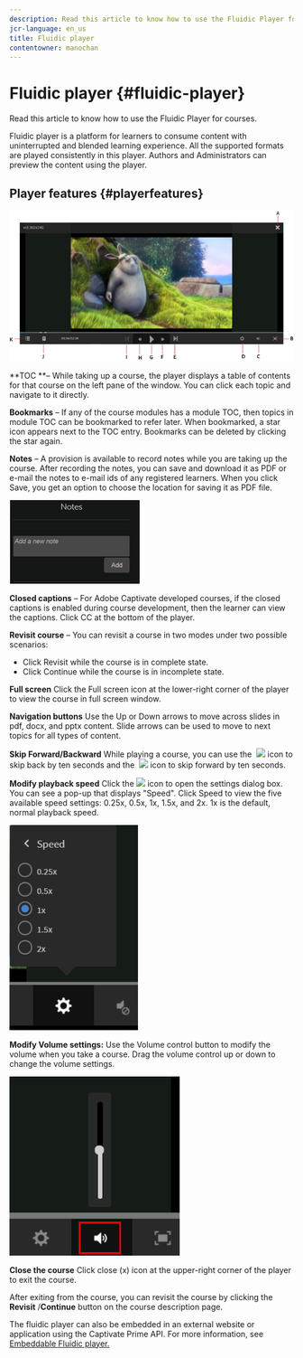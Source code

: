 ```yaml
---
description: Read this article to know how to use the Fluidic Player for courses.
jcr-language: en_us
title: Fluidic player
contentowner: manochan
---
```



# Fluidic player {#fluidic-player}

Read this article to know how to use the Fluidic Player for courses.

Fluidic player is a platform for learners to consume content with uninterrupted and blended learning experience. All the supported formats are played&nbsp;consistently in this player. Authors and Administrators can preview the content using the player.

## Player features {#playerfeatures}

![](assets/fluidicplayer-callout.png)

**TOC **– While taking up a course, the player displays a table of contents for that course on the left pane of the window. You can click each topic and navigate to it directly.&nbsp;

**Bookmarks** –&nbsp;If any of the course modules has a module TOC, then topics in module TOC can be bookmarked to refer later. When bookmarked, a star icon appears next to the TOC entry. Bookmarks can be deleted by clicking the star again.

**Notes** –&nbsp;A provision is available to record notes while you are taking up the course. After recording the notes, you can save and download it as PDF or e-mail the notes to e-mail ids of any registered learners. When you click Save, you get an option to choose the location for saving it as PDF file.

![](assets/notes.png)

**Closed captions** –&nbsp;For Adobe Captivate developed courses, if the closed captions is enabled during course development, then the learner can view the captions. Click CC at the bottom of the player.

**Revisit course**&nbsp;– You can revisit a course in two modes under two possible scenarios:

* Click Revisit while the course is in complete state.
* Click Continue while the course is in incomplete state.

**Full screen**&nbsp;Click the Full screen icon at the lower-right corner of the player to view the course in full screen window.

**Navigation buttons** Use the Up or Down arrows to move across slides in pdf, docx, and pptx content. Slide arrows can be used to move to next topics for all types of content.

**Skip Forward/Backward** While playing a course, you can use the&nbsp; ![](/content/dam/help/icons/Asset%201.png)&nbsp;icon to skip back by ten seconds and the&nbsp; ![](/content/dam/help/icons/Asset%202.png)&nbsp;icon to skip forward by ten seconds.

**Modify playback&nbsp;speed** Click the ![](/content/dam/help/icons/SpeedIcon.PNG) icon to open the settings dialog box. You can see a pop-up that displays "Speed". Click Speed to view the five available speed settings: 0.25x, 0.5x, 1x, 1.5x, and 2x. 1x is the default, normal playback speed.

![](assets/speedvariants.png)

**Modify Volume settings:** Use the Volume control button to modify the volume when you take a course. Drag the volume control up or down to change the volume settings.

![](assets/volumecontrol.png)

**Close the course** Click close (x) icon at the upper-right corner of the player to exit the course.

After exiting from the course, you can revisit the course by clicking the **Revisit** /**Continue** button on the course description page.

The fluidic player can also be embedded in an external website or application using the Captivate Prime API. For more information, see [Embeddable Fluidic player.](../../integration-admin/feature-summary/fluidic-player.md)
